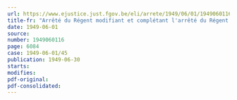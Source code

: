 ```yaml
---
url: https://www.ejustice.just.fgov.be/eli/arrete/1949/06/01/1949060116/justel
title-fr: "Arrêté du Régent modifiant et complétant l'arrêté du Régent du 31 janvier 1948 réglant la constitution des commissions de contrôle et leur compétence, et fixant la procédure pour l'application de l'arrêté-loi du 24 décembre 1946, organisant le statut des résistants civils et des réfractaires"
date: 1949-06-01
source:
number: 1949060116
page: 6084
case: 1949-06-01/45
publication: 1949-06-30
starts:
modifies:
pdf-original:
pdf-consolidated:
---
```


